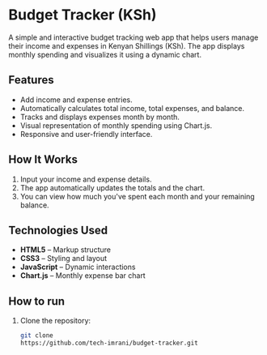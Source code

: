 # Budget Tracker (KSh)

A simple and interactive budget tracking web app that helps users manage their income and expenses in Kenyan Shillings (KSh). The app displays monthly spending and visualizes it using a dynamic chart.

## Features

- Add income and expense entries.
- Automatically calculates total income, total expenses, and balance.
- Tracks and displays expenses month by month.
- Visual representation of monthly spending using Chart.js.
- Responsive and user-friendly interface.

## How It Works

1. Input your income and expense details.
2. The app automatically updates the totals and the chart.
3. You can view how much you've spent each month and your remaining balance.

## Technologies Used

- **HTML5** – Markup structure
- **CSS3** – Styling and layout
- **JavaScript** – Dynamic interactions
- **Chart.js** – Monthly expense bar chart

## How to run

1. Clone the repository:
   ```bash
   git clone
   https://github.com/tech-imrani/budget-tracker.git
